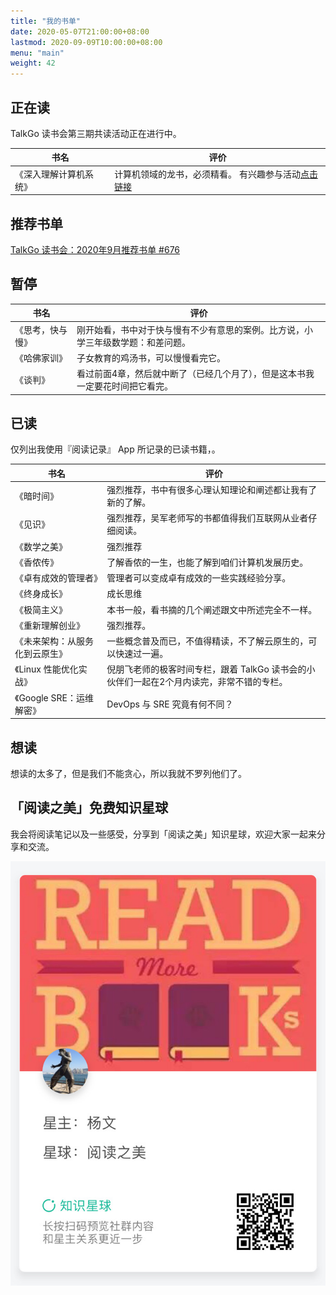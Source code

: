 ```yaml
---
title: "我的书单"
date: 2020-05-07T21:00:00+08:00
lastmod: 2020-09-09T10:00:00+08:00
menu: "main"
weight: 42
---
```


## 正在读

TalkGo 读书会第三期共读活动正在进行中。

| 书名             | 评价                                                                             |
| ---------------- | -------------------------------------------------------------------------------- |
| 《深入理解计算机系统》 | 计算机领域的龙书，必须精看。 有兴趣参与活动[点击链接](https://talkgo.org/t/topic/889) |

## 推荐书单

[TalkGo 读书会：2020年9月推荐书单 #676](https://github.com/talkgo/night/issues/676)

## 暂停

| 书名             | 评价                                                                             |
| ---------------- | -------------------------------------------------------------------------------- |
| 《思考，快与慢》 | 刚开始看，书中对于快与慢有不少有意思的案例。比方说，小学三年级数学题：和差问题。 |
| 《哈佛家训》     | 子女教育的鸡汤书，可以慢慢看完它。                                               |
| 《谈判》         | 看过前面4章，然后就中断了（已经几个月了），但是这本书我一定要花时间把它看完。    |

## 已读

仅列出我使用『阅读记录』 App 所记录的已读书籍，。

| 书名                           | 评价                                                           |
| ------------------------------ | -------------------------------------------------------------- |
| 《暗时间》                     | 强烈推荐，书中有很多心理认知理论和阐述都让我有了新的了解。     |
| 《见识》                       | 强烈推荐，吴军老师写的书都值得我们互联网从业者仔细阅读。       |
| 《数学之美》                   | 强烈推荐                                                       |
| 《香侬传》                     | 了解香侬的一生，也能了解到咱们计算机发展历史。                 |
| 《卓有成效的管理者》           | 管理者可以变成卓有成效的一些实践经验分享。                     |
| 《终身成长》                   | 成长思维                                                       |
| 《极简主义》                   | 本书一般，看书摘的几个阐述跟文中所述完全不一样。               |
| 《重新理解创业》               | 强烈推荐。                                                     |
| 《未来架构：从服务化到云原生》 | 一些概念普及而已，不值得精读，不了解云原生的，可以快速过一遍。 |
| 《Linux 性能优化实战》 | 倪朋飞老师的极客时间专栏，跟着 TalkGo 读书会的小伙伴们一起在2个月内读完，非常不错的专栏。 |
| 《Google SRE：运维解密》 | DevOps 与 SRE 究竟有何不同？ |

## 想读

想读的太多了，但是我们不能贪心，所以我就不罗列他们了。

## 「阅读之美」免费知识星球

我会将阅读笔记以及一些感受，分享到「阅读之美」知识星球，欢迎大家一起来分享和交流。

![](https://raw.githubusercontent.com/yangwenmai/maiyang.me/master/blog/read_beautiful.jpg)

